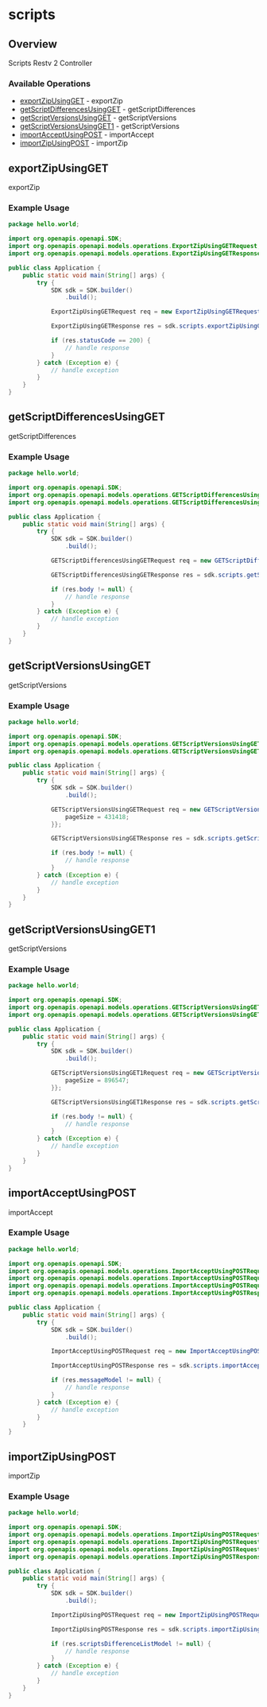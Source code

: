 # scripts

## Overview

Scripts Restv 2 Controller

### Available Operations

* [exportZipUsingGET](#exportzipusingget) - exportZip
* [getScriptDifferencesUsingGET](#getscriptdifferencesusingget) - getScriptDifferences
* [getScriptVersionsUsingGET](#getscriptversionsusingget) - getScriptVersions
* [getScriptVersionsUsingGET1](#getscriptversionsusingget1) - getScriptVersions
* [importAcceptUsingPOST](#importacceptusingpost) - importAccept
* [importZipUsingPOST](#importzipusingpost) - importZip

## exportZipUsingGET

exportZip

### Example Usage

```java
package hello.world;

import org.openapis.openapi.SDK;
import org.openapis.openapi.models.operations.ExportZipUsingGETRequest;
import org.openapis.openapi.models.operations.ExportZipUsingGETResponse;

public class Application {
    public static void main(String[] args) {
        try {
            SDK sdk = SDK.builder()
                .build();

            ExportZipUsingGETRequest req = new ExportZipUsingGETRequest("sint");            

            ExportZipUsingGETResponse res = sdk.scripts.exportZipUsingGET(req);

            if (res.statusCode == 200) {
                // handle response
            }
        } catch (Exception e) {
            // handle exception
        }
    }
}
```

## getScriptDifferencesUsingGET

getScriptDifferences

### Example Usage

```java
package hello.world;

import org.openapis.openapi.SDK;
import org.openapis.openapi.models.operations.GETScriptDifferencesUsingGETRequest;
import org.openapis.openapi.models.operations.GETScriptDifferencesUsingGETResponse;

public class Application {
    public static void main(String[] args) {
        try {
            SDK sdk = SDK.builder()
                .build();

            GETScriptDifferencesUsingGETRequest req = new GETScriptDifferencesUsingGETRequest("accusantium", "mollitia", "reiciendis");            

            GETScriptDifferencesUsingGETResponse res = sdk.scripts.getScriptDifferencesUsingGET(req);

            if (res.body != null) {
                // handle response
            }
        } catch (Exception e) {
            // handle exception
        }
    }
}
```

## getScriptVersionsUsingGET

getScriptVersions

### Example Usage

```java
package hello.world;

import org.openapis.openapi.SDK;
import org.openapis.openapi.models.operations.GETScriptVersionsUsingGETRequest;
import org.openapis.openapi.models.operations.GETScriptVersionsUsingGETResponse;

public class Application {
    public static void main(String[] args) {
        try {
            SDK sdk = SDK.builder()
                .build();

            GETScriptVersionsUsingGETRequest req = new GETScriptVersionsUsingGETRequest("mollitia", 320997) {{
                pageSize = 431418;
            }};            

            GETScriptVersionsUsingGETResponse res = sdk.scripts.getScriptVersionsUsingGET(req);

            if (res.body != null) {
                // handle response
            }
        } catch (Exception e) {
            // handle exception
        }
    }
}
```

## getScriptVersionsUsingGET1

getScriptVersions

### Example Usage

```java
package hello.world;

import org.openapis.openapi.SDK;
import org.openapis.openapi.models.operations.GETScriptVersionsUsingGET1Request;
import org.openapis.openapi.models.operations.GETScriptVersionsUsingGET1Response;

public class Application {
    public static void main(String[] args) {
        try {
            SDK sdk = SDK.builder()
                .build();

            GETScriptVersionsUsingGET1Request req = new GETScriptVersionsUsingGET1Request("dolor") {{
                pageSize = 896547;
            }};            

            GETScriptVersionsUsingGET1Response res = sdk.scripts.getScriptVersionsUsingGET1(req);

            if (res.body != null) {
                // handle response
            }
        } catch (Exception e) {
            // handle exception
        }
    }
}
```

## importAcceptUsingPOST

importAccept

### Example Usage

```java
package hello.world;

import org.openapis.openapi.SDK;
import org.openapis.openapi.models.operations.ImportAcceptUsingPOSTRequest;
import org.openapis.openapi.models.operations.ImportAcceptUsingPOSTRequestBody;
import org.openapis.openapi.models.operations.ImportAcceptUsingPOSTRequestBodyFile;
import org.openapis.openapi.models.operations.ImportAcceptUsingPOSTResponse;

public class Application {
    public static void main(String[] args) {
        try {
            SDK sdk = SDK.builder()
                .build();

            ImportAcceptUsingPOSTRequest req = new ImportAcceptUsingPOSTRequest(                new ImportAcceptUsingPOSTRequestBody(                new ImportAcceptUsingPOSTRequestBodyFile("odit".getBytes(), "nemo"););, "quasi", "iure");            

            ImportAcceptUsingPOSTResponse res = sdk.scripts.importAcceptUsingPOST(req);

            if (res.messageModel != null) {
                // handle response
            }
        } catch (Exception e) {
            // handle exception
        }
    }
}
```

## importZipUsingPOST

importZip

### Example Usage

```java
package hello.world;

import org.openapis.openapi.SDK;
import org.openapis.openapi.models.operations.ImportZipUsingPOSTRequest;
import org.openapis.openapi.models.operations.ImportZipUsingPOSTRequestBody;
import org.openapis.openapi.models.operations.ImportZipUsingPOSTRequestBodyFile;
import org.openapis.openapi.models.operations.ImportZipUsingPOSTResponse;

public class Application {
    public static void main(String[] args) {
        try {
            SDK sdk = SDK.builder()
                .build();

            ImportZipUsingPOSTRequest req = new ImportZipUsingPOSTRequest(                new ImportZipUsingPOSTRequestBody(                new ImportZipUsingPOSTRequestBodyFile("doloribus".getBytes(), "debitis"););, "eius");            

            ImportZipUsingPOSTResponse res = sdk.scripts.importZipUsingPOST(req);

            if (res.scriptsDifferenceListModel != null) {
                // handle response
            }
        } catch (Exception e) {
            // handle exception
        }
    }
}
```
